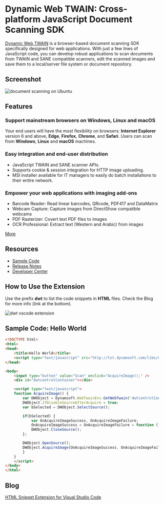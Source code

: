 # Dynamic Web TWAIN: Cross-platform JavaScript Document Scanning SDK
[Dynamic Web TWAIN][1] is a browser-based document scanning SDK specifically designed for web applications. With just a few lines of JavaScript code, you can develop robust applications to scan documents from TWAIN and SANE compatible scanners, edit the scanned images and save them to a local/server file system or document repository.

## Screenshot

![document scanning on Ubuntu](https://www.codepool.biz/wp-content/uploads/2016/11/dwt-document-scanning-linux.PNG)

## Features
### Support mainstream browsers on **Windows**, **Linux** and **macOS**
Your end users will have the most flexibility on browsers: **Internet Explorer** version 6 and above, **Edge**, **Firefox**, **Chrome**, and **Safari**. Users can scan from **Windows**, **Linux** and **macOS** machines.

### Easy integration and end-user distribution
* JavaScript TWAIN and SANE scanner APIs.
* Supports cookie & session integration for HTTP image uploading.
* MSI installer available for IT managers to easily do batch installations to their entire network.

### Empower your web applications with imaging **add-ons**
* Barcode Reader: Read linear barcodes, QRcode, PDF417 and DataMatrix
* Webcam Capture: Capture images from DirectShow compatible webcams
* PDF Rasterizer: Covert text PDF files to images
* OCR Professional: Extract text (Western and Arabic) from images

[More][2]

## Resources
* [Sample Code][3]
* [Release Notes][4]
* [Developer Center][5]

## How to Use the Extension
Use the prefix **dwt** to list the code snippets in **HTML** files. Check the Blog for more info (link at the bottom).

![dwt vscode extension](https://www.codepool.biz/wp-content/uploads/2016/12/dwt-vscode-extension.PNG)

## Sample Code: Hello World

```HTML
<!DOCTYPE html>
<html>
<head>
    <title>Hello World</title>
    <script type="text/javascript" src="http://tst.dynamsoft.com/libs/dwt/14.0/dynamsoft.webtwain.min.js"> </script>
</head>

<body>
    <input type="button" value="Scan" onclick="AcquireImage();" />
    <div id="dwtcontrolContainer"></div>

    <script type="text/javascript">
    function AcquireImage() {
        var DWObject = Dynamsoft.WebTwainEnv.GetWebTwain('dwtcontrolContainer');
        DWObject.IfDisableSourceAfterAcquire = true;
        var bSelected = DWObject.SelectSource(); 

        if(bSelected) {
            var OnAcquireImageSuccess, OnAcquireImageFailure;
            OnAcquireImageSuccess = OnAcquireImageFailure = function () {
            DWObject.CloseSource();
        };

        DWObject.OpenSource();
        DWObject.AcquireImage(OnAcquireImageSuccess, OnAcquireImageFailure);  
        }
    }
    </script>
</body>
</html>
```

## Blog
[HTML Snippet Extension for Visual Studio Code][6]

[1]:https://www.dynamsoft.com/Products/WebTWAIN_Overview.aspx
[2]:https://www.dynamsoft.com/Products/WebTWAIN_Features.aspx
[3]:https://www.dynamsoft.com/Downloads/WebTWAIN-Sample-Download.aspx
[4]:https://www.dynamsoft.com/Products/WebTWAIN_News.aspx
[5]:https://developer.dynamsoft.com/dwt/
[6]:https://www.codepool.biz/snippet-extension-visual-studio-code.html
